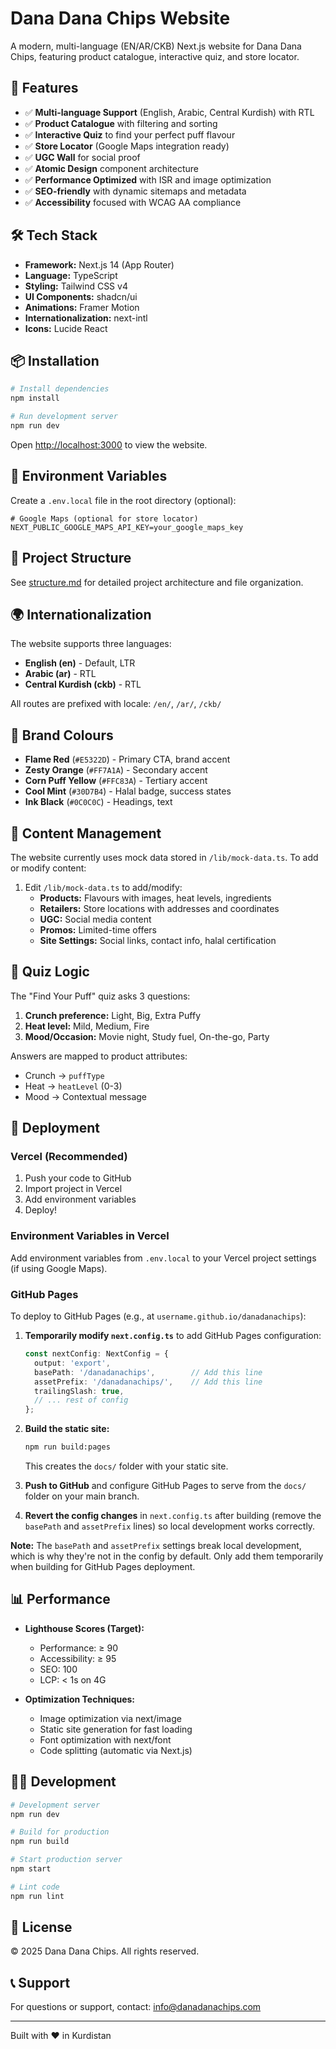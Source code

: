 # Dana Dana Chips Website

A modern, multi-language (EN/AR/CKB) Next.js website for Dana Dana Chips, featuring product catalogue, interactive quiz, and store locator.

## 🚀 Features

- ✅ **Multi-language Support** (English, Arabic, Central Kurdish) with RTL
- ✅ **Product Catalogue** with filtering and sorting
- ✅ **Interactive Quiz** to find your perfect puff flavour
- ✅ **Store Locator** (Google Maps integration ready)
- ✅ **UGC Wall** for social proof
- ✅ **Atomic Design** component architecture
- ✅ **Performance Optimized** with ISR and image optimization
- ✅ **SEO-friendly** with dynamic sitemaps and metadata
- ✅ **Accessibility** focused with WCAG AA compliance

## 🛠️ Tech Stack

- **Framework:** Next.js 14 (App Router)
- **Language:** TypeScript
- **Styling:** Tailwind CSS v4
- **UI Components:** shadcn/ui
- **Animations:** Framer Motion
- **Internationalization:** next-intl
- **Icons:** Lucide React

## 📦 Installation

```bash
# Install dependencies
npm install

# Run development server
npm run dev
```

Open [http://localhost:3000](http://localhost:3000) to view the website.

## 🔧 Environment Variables

Create a `.env.local` file in the root directory (optional):

```env
# Google Maps (optional for store locator)
NEXT_PUBLIC_GOOGLE_MAPS_API_KEY=your_google_maps_key
```

## 📁 Project Structure

See [structure.md](./structure.md) for detailed project architecture and file organization.

## 🌍 Internationalization

The website supports three languages:
- **English (en)** - Default, LTR
- **Arabic (ar)** - RTL
- **Central Kurdish (ckb)** - RTL

All routes are prefixed with locale: `/en/`, `/ar/`, `/ckb/`

## 🎨 Brand Colours

- **Flame Red** (`#E5322D`) - Primary CTA, brand accent
- **Zesty Orange** (`#FF7A1A`) - Secondary accent
- **Corn Puff Yellow** (`#FFC83A`) - Tertiary accent
- **Cool Mint** (`#30D7B4`) - Halal badge, success states
- **Ink Black** (`#0C0C0C`) - Headings, text

## 📝 Content Management

The website currently uses mock data stored in `/lib/mock-data.ts`. To add or modify content:

1. Edit `/lib/mock-data.ts` to add/modify:
   - **Products:** Flavours with images, heat levels, ingredients
   - **Retailers:** Store locations with addresses and coordinates
   - **UGC:** Social media content
   - **Promos:** Limited-time offers
   - **Site Settings:** Social links, contact info, halal certification

## 🧪 Quiz Logic

The "Find Your Puff" quiz asks 3 questions:
1. **Crunch preference:** Light, Big, Extra Puffy
2. **Heat level:** Mild, Medium, Fire
3. **Mood/Occasion:** Movie night, Study fuel, On-the-go, Party

Answers are mapped to product attributes:
- Crunch → `puffType`
- Heat → `heatLevel` (0-3)
- Mood → Contextual message

## 🚀 Deployment

### Vercel (Recommended)

1. Push your code to GitHub
2. Import project in Vercel
3. Add environment variables
4. Deploy!

### Environment Variables in Vercel

Add environment variables from `.env.local` to your Vercel project settings (if using Google Maps).

### GitHub Pages

To deploy to GitHub Pages (e.g., at `username.github.io/danadanachips`):

1. **Temporarily modify `next.config.ts`** to add GitHub Pages configuration:
   ```typescript
   const nextConfig: NextConfig = {
     output: 'export',
     basePath: '/danadanachips',        // Add this line
     assetPrefix: '/danadanachips/',    // Add this line
     trailingSlash: true,
     // ... rest of config
   };
   ```

2. **Build the static site:**
   ```bash
   npm run build:pages
   ```
   This creates the `docs/` folder with your static site.

3. **Push to GitHub** and configure GitHub Pages to serve from the `docs/` folder on your main branch.

4. **Revert the config changes** in `next.config.ts` after building (remove the `basePath` and `assetPrefix` lines) so local development works correctly.

**Note:** The `basePath` and `assetPrefix` settings break local development, which is why they're not in the config by default. Only add them temporarily when building for GitHub Pages deployment.

## 📊 Performance

- **Lighthouse Scores (Target):**
  - Performance: ≥ 90
  - Accessibility: ≥ 95
  - SEO: 100
  - LCP: < 1s on 4G

- **Optimization Techniques:**
  - Image optimization via next/image
  - Static site generation for fast loading
  - Font optimization with next/font
  - Code splitting (automatic via Next.js)

## 🧑‍💻 Development

```bash
# Development server
npm run dev

# Build for production
npm run build

# Start production server
npm start

# Lint code
npm run lint
```

## 📄 License

© 2025 Dana Dana Chips. All rights reserved.

## 📞 Support

For questions or support, contact: info@danadanachips.com

---

Built with ❤️ in Kurdistan
